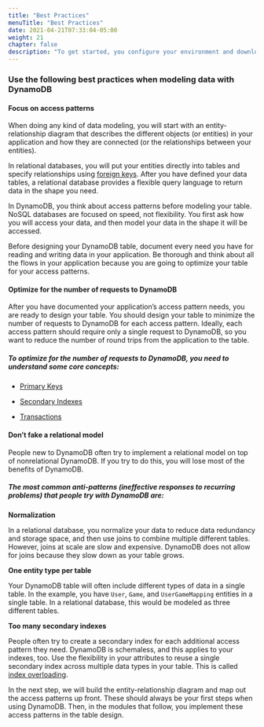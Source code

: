 ```yaml
---
title: "Best Practices"
menuTitle: "Best Practices"
date: 2021-04-21T07:33:04-05:00
weight: 21
chapter: false
description: "To get started, you configure your environment and download code that you use during the lab."
---
```


### Use the following best practices when modeling data with DynamoDB

#### Focus on access patterns

When doing any kind of data modeling, you will start with an entity-relationship diagram that describes the different objects (or entities) in your application and how they are connected (or the relationships between your entities).

In relational databases, you will put your entities directly into tables and specify relationships using [foreign keys](https://en.wikipedia.org/wiki/Foreign_key). After you have defined your data tables, a relational database provides a flexible query language to return data in the shape you need.

In DynamoDB, you think about access patterns before modeling your table. NoSQL databases are focused on speed, not flexibility. You first ask how you will access your data, and then model your data in the shape it will be accessed.

Before designing your DynamoDB table, document every need you have for reading and writing data in your application. Be thorough and think about all the flows in your application because you are going to optimize your table for your access patterns.

#### Optimize for the number of requests to DynamoDB

After you have documented your application’s access pattern needs, you are ready to design your table. You should design your table to minimize the number of requests to DynamoDB for each access pattern. Ideally, each access pattern should require only a single request to DynamoDB, so you want to reduce the number of round trips from the application to the table.

##### To optimize for the number of requests to DynamoDB, you need to understand some core concepts:

- [Primary Keys](https://docs.aws.amazon.com/amazondynamodb/latest/developerguide/HowItWorks.CoreComponents.html#HowItWorks.CoreComponents.PrimaryKey)

- [Secondary Indexes](https://docs.aws.amazon.com/amazondynamodb/latest/developerguide/SecondaryIndexes.html)

- [Transactions](https://docs.aws.amazon.com/amazondynamodb/latest/developerguide/transactions.html)

#### Don’t fake a relational model

People new to DynamoDB often try to implement a relational model on top of nonrelational DynamoDB. If you try to do this, you will lose most of the benefits of DynamoDB.

##### The most common anti-patterns (ineffective responses to recurring problems) that people try with DynamoDB are:

**Normalization**

In a relational database, you normalize your data to reduce data redundancy and storage space, and then use joins to combine multiple different tables. However, joins at scale are slow and expensive. DynamoDB does not allow for joins because they slow down as your table grows.

**One entity type per table**

Your DynamoDB table will often include different types of data in a single table. In the example, you have `User`, `Game`, and `UserGameMapping` entities in a single table. In a relational database, this would be modeled as three different tables.

**Too many secondary indexes**

People often try to create a secondary index for each additional access pattern they need. DynamoDB is schemaless, and this applies to your indexes, too. Use the flexibility in your attributes to reuse a single secondary index across multiple data types in your table. This is called [index overloading](https://docs.aws.amazon.com/amazondynamodb/latest/developerguide/bp-gsi-overloading.html).



In the next step, we will build the entity-relationship diagram and map out the access patterns up front. These should always be your first steps when using DynamoDB. Then, in the modules that follow, you implement these access patterns in the table design.

